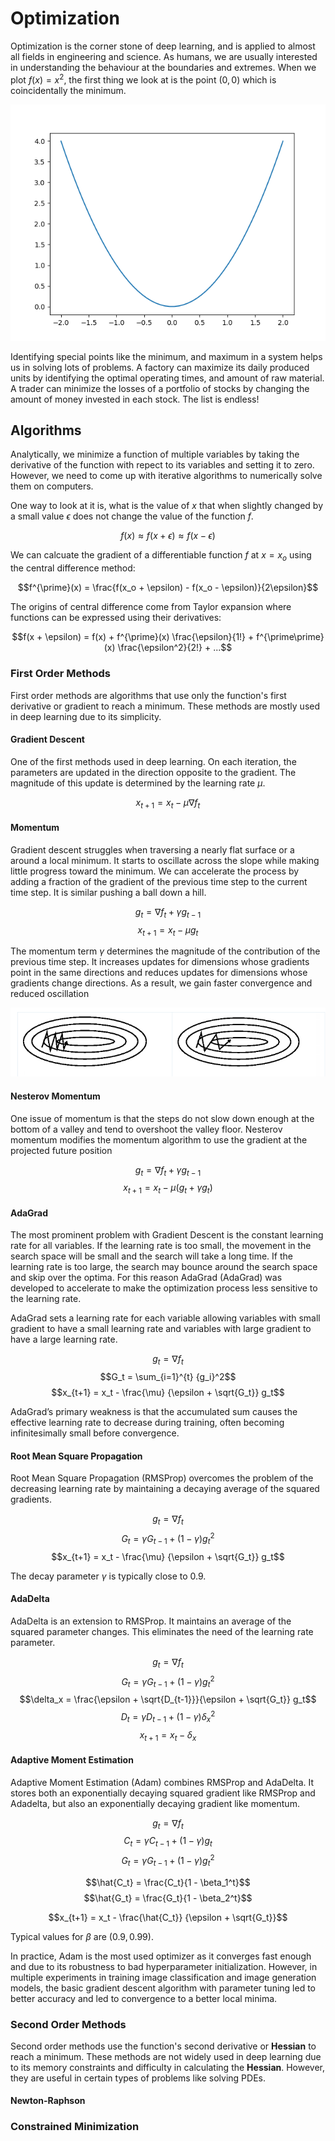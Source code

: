 # Optimization

Optimization is the corner stone of deep learning, and is applied to almost all fields in engineering and science. As humans, we are usually interested in understanding the behaviour at the boundaries and extremes. When we plot $f(x)=x^2$, the first thing we look at is the point $(0, 0)$ which is coincidentally the minimum.

<img src="x_2.png">

Identifying special points like the minimum, and maximum in a system helps us in solving lots of problems. A factory can maximize its daily produced units by identifying the optimal operating times, and amount of raw material. A trader can minimize the losses of a portfolio of stocks by changing the amount of money invested in each stock. The list is endless!

## Algorithms

Analytically, we minimize a function of multiple variables by taking the derivative of the function with repect to its variables and setting it to zero. However, we need to come up with iterative algorithms to numerically solve them on computers.

One way to look at it is, what is the value of $x$ that when slightly changed by a small value $\epsilon$ does not change the value of the function $f$. 

$$f(x) \approx f(x + \epsilon) \approx f(x - \epsilon)$$

We can calcuate the gradient of a differentiable function $f$ at $x=x_o$ using the central difference method:

$$f^{\prime}(x) = \frac{f(x_o + \epsilon) - f(x_o - \epsilon)}{2\epsilon}$$

The origins of central difference come from Taylor expansion where functions can be expressed using their derivatives:

$$f(x + \epsilon) = f(x) + f^{\prime}(x) \frac{\epsilon}{1!} + f^{\prime\prime}(x) \frac{\epsilon^2}{2!} + ...$$

### First Order Methods

First order methods are algorithms that use only the function's first derivative or gradient to reach a minimum. These methods are mostly used in deep learning due to its simplicity.

#### Gradient Descent

One of the first methods used in deep learning. On each iteration, the parameters are updated in the direction opposite to the gradient. The magnitude of this update is determined by the learning rate $\mu$.

$$x_{t+1} = x_{t} - \mu \nabla f_t$$


#### Momentum

Gradient descent struggles when traversing a nearly flat surface or a around a local minimum. It starts to oscillate across the slope while making little progress toward the minimum. We can accelerate the process by adding a fraction of the gradient of the previous time step to the current time step. It is similar pushing a ball down a hill.

$$g_t = \nabla f_t + \gamma g_{t-1}$$
$$x_{t+1} = x_{t} - \mu g_t$$

The momentum term $\gamma$ determines the magnitude of the contribution of the previous time step. It increases updates for dimensions whose gradients point in the same directions and reduces updates for dimensions whose gradients change directions. As a result, we gain faster convergence and reduced oscillation

<img src="momentum.png">

#### Nesterov Momentum
One issue of momentum is that the steps do not slow down enough at the bottom of a valley and tend to overshoot the valley floor. Nesterov momentum modifies the momentum algorithm to use the gradient at the projected future position

$$g_t = \nabla f_t + \gamma g_{t-1}$$
$$x_{t+1} = x_t - \mu (g_t + \gamma g_t)$$

#### AdaGrad

The most prominent problem with Gradient Descent is the constant learning rate for all variables. If the learning rate is too small, the movement in the search space will be small and the search will take a long time. If the learning rate is too large, the search may bounce around the search space and skip over the optima. For this reason AdaGrad (AdaGrad) was developed to accelerate to make the optimization process less sensitive to the learning rate.

AdaGrad sets a learning rate for each variable allowing variables with small gradient to have a small learning rate and variables with large gradient to have a large learning rate.

$$g_t = \nabla f_t$$
$$G_t = \sum_{i=1}^{t} {g_i}^2$$
$$x_{t+1} = x_t - \frac{\mu} {\epsilon + \sqrt{G_t}} g_t$$

AdaGrad’s primary weakness is that the accumulated sum causes the effective learning rate to decrease during training, often becoming infinitesimally small before convergence.

#### Root Mean Square Propagation

Root Mean Square Propagation (RMSProp) overcomes the problem of the decreasing learning rate by maintaining a decaying average of the squared gradients.

$$g_t = \nabla f_t$$
$$G_t = \gamma G_{t-1} + (1 - \gamma) {g_t}^2$$
$$x_{t+1} = x_t - \frac{\mu} {\epsilon + \sqrt{G_t}} g_t$$

The decay parameter $\gamma$ is typically close to $0.9$.

#### AdaDelta

AdaDelta is an extension to RMSProp. It maintains an average of the squared parameter changes. This eliminates the need of the learning rate parameter.

$$g_t = \nabla f_t$$
$$G_t = \gamma G_{t-1} + (1 - \gamma){g_t}^2$$
$$\delta_x = \frac{\epsilon + \sqrt{D_{t-1}}}{\epsilon + \sqrt{G_t}} g_t$$
$$D_t = \gamma D_{t-1} + (1 - \gamma) {\delta_x}^2$$
$$x_{t+1} = x_t - \delta_x$$

#### Adaptive Moment Estimation

Adaptive Moment Estimation (Adam) combines RMSProp and AdaDelta. It stores both an exponentially decaying squared gradient like RMSProp and Adadelta, but also an exponentially decaying gradient like momentum.

$$g_t = \nabla f_t$$
$$C_t = \gamma C_{t-1} + (1 - \gamma) {g_t}$$
$$G_t = \gamma G_{t-1} + (1 - \gamma) {g_t}^2$$

$$\hat{C_t} = \frac{C_t}{1 - \beta_1^t}$$
$$\hat{G_t} = \frac{G_t}{1 - \beta_2^t}$$

$$x_{t+1} = x_t - \frac{\hat{C_t}} {\epsilon + \sqrt{G_t}}$$

Typical values for $\beta$ are $(0.9,0.99)$.

In practice, Adam is the most used optimizer as it converges fast enough and due to its robustness to bad hyperparameter initialization. However, in multiple experiments in training image classification and image generation models, the basic gradient descent algorithm with parameter tuning led to better accuracy and led to convergence to a better local minima.

### Second Order Methods

Second order methods use the function's second derivative or **Hessian** to reach a minimum. These methods are not widely used in deep learning due to its memory constraints and difficulty in calculating the **Hessian**. However, they are useful in certain types of problems like solving PDEs.

#### Newton-Raphson




### Constrained Minimization